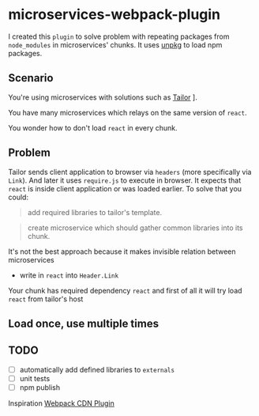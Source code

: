 # microservices-webpack-plugin

I created this `plugin` to solve problem with repeating packages from `node_modules` in microservices' chunks.
It uses [unpkg](https://unpkg.com) to load npm packages.

## Scenario

You're using microservices with solutions such as [Tailor](https://github.com/zalando/tailor/)
].

You have many microservices which relays on the same version of `react`.

You wonder how to don't load `react` in every chunk.

## Problem

Tailor sends client application to browser via `headers` (more specifically via `Link`). And later it uses `require.js` to execute in browser.
It expects that `react` is inside client application or was loaded earlier.
To solve that you could:

> add required libraries to tailor's template.

> create microservice which should gather common libraries into its chunk.

It's not the best approach because it makes invisible relation between microservices

- write in `react` into `Header.Link`

Your chunk has required dependency `react` and first of all it will try load `react` from tailor's host

## Load once, use multiple times

## TODO
- [ ] automatically add defined libraries to `externals`
- [ ] unit tests
- [ ] npm publish

Inspiration [Webpack CDN Plugin](https://github.com/van-nguyen/webpack-cdn-plugin)
